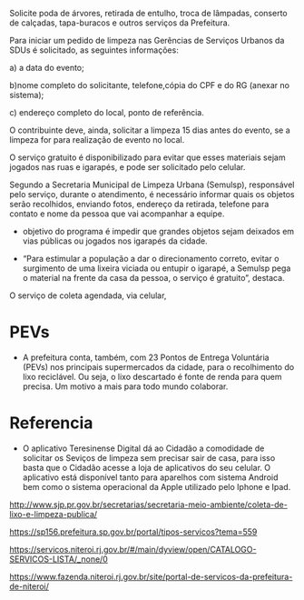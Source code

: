 Solicite poda de árvores, 
retirada de entulho,
troca de lâmpadas, 
conserto de calçadas, 
tapa-buracos e 
outros serviços da Prefeitura.


Para iniciar um pedido de limpeza nas Gerências de Serviços Urbanos da SDUs é solicitado, as seguintes informações:

a) a data do evento;

b)nome completo do solicitante, telefone,cópia do CPF e do RG (anexar no sistema);

c) endereço completo do local, ponto de referência.

O contribuinte deve, ainda, solicitar a limpeza 15 dias antes do evento, se a limpeza for para realização de evento no local.


 O serviço gratuito é disponibilizado para evitar que esses materiais sejam jogados nas ruas e igarapés, e pode ser solicitado pelo celular.

 Segundo a Secretaria Municipal de Limpeza Urbana (Semulsp), responsável pelo serviço, durante o atendimento, é necessário informar quais os objetos serão recolhidos, enviando fotos, endereço da retirada, telefone para contato e nome da pessoa que vai acompanhar a equipe.



 - objetivo do programa é impedir que grandes objetos sejam deixados em vias públicas ou jogados nos igarapés da cidade.


 - “Para estimular a população a dar o direcionamento correto, evitar o surgimento de uma lixeira viciada ou entupir o igarapé, a Semulsp pega o material na frente da casa da pessoa, o serviço é gratuito”, destaca.

O serviço de coleta agendada, via celular,

# PEVs
- A prefeitura conta, também, com 23 Pontos de Entrega Voluntária (PEVs) nos principais supermercados da cidade, para o recolhimento do lixo reciclável. Ou seja, o lixo descartado é fonte de renda para quem precisa. Um motivo a mais para todo mundo colaborar.


# Referencia

- O aplicativo Teresinense Digital dá ao Cidadão a comodidade de solicitar os Seviços de limpeza sem precisar sair de casa, para isso basta que o Cidadão acesse a loja de aplicativos do seu celular. O aplicativo está disponível tanto para aparelhos com sistema Android bem como o sistema operacional da Apple utilizado pelo Iphone e Ipad.

http://www.sjp.pr.gov.br/secretarias/secretaria-meio-ambiente/coleta-de-lixo-e-limpeza-publica/


https://sp156.prefeitura.sp.gov.br/portal/tipos-servicos?tema=559

https://servicos.niteroi.rj.gov.br/#/main/dyview/open/CATALOGO-SERVICOS-LISTA/_none/0


https://www.fazenda.niteroi.rj.gov.br/site/portal-de-servicos-da-prefeitura-de-niteroi/
